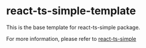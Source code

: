 # react-ts-simple-template

This is the base template for react-ts-simple package.

For more information, please refer to [react-ts-simple](https://github.com/SeJunB/react-ts-simple)